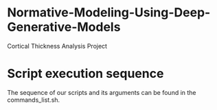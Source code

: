 # Normative-Modeling-Using-Deep-Generative-Models
Cortical Thickness Analysis Project


# Script execution sequence
The sequence of our scripts and its arguments can be found in the commands_list.sh.
